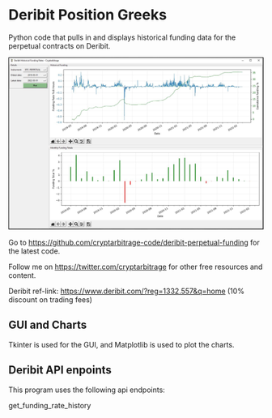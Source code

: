 # Deribit Position Greeks
Python code that pulls in and displays historical funding data for the perpetual contracts on Deribit.

<img src="images/1-overview.JPG">

Go to https://github.com/cryptarbitrage-code/deribit-perpetual-funding for the latest code.

Follow me on https://twitter.com/cryptarbitrage for other free resources and content.

Deribit ref-link: https://www.deribit.com/?reg=1332.557&q=home (10% discount on trading fees)

## GUI and Charts
Tkinter is used for the GUI, and Matplotlib is used to plot the charts.

## Deribit API enpoints
This program uses the following api endpoints:

get_funding_rate_history 